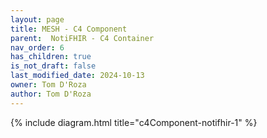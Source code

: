 ```yaml
---
layout: page
title: MESH - C4 Component
parent:  NotiFHIR - C4 Container
nav_order: 6
has_children: true
is_not_draft: false
last_modified_date: 2024-10-13
owner: Tom D'Roza
author: Tom D'Roza
---
```



{% include diagram.html title="c4Component-notifhir-1" %}
